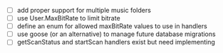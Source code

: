 - [ ] add proper support for multiple music folders
- [ ] use User.MaxBitRate to limit bitrate
- [ ] define an enum for allowed maxBitRate values to use in handlers
- [ ] use goose (or an alternative) to manage future database migrations
- [ ] getScanStatus and startScan handlers exist but need implementing
